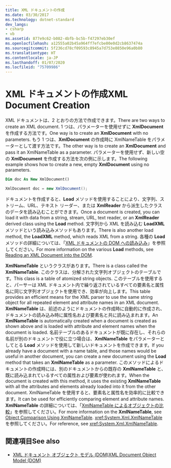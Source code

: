 ```yaml
---
title: XML ドキュメントの作成
ms.date: 03/30/2017
ms.technology: dotnet-standard
dev_langs:
- csharp
- vb
ms.assetid: 877e9c62-b082-4bfb-bc5b-f47297eb30ef
ms.openlocfilehash: a12555a02b45a964ff7efcbe00e0d2cb8637474a
ms.sourcegitcommit: 5f236cd78cf09593c8945a7d753e0850e96a0b80
ms.translationtype: HT
ms.contentlocale: ja-JP
ms.lasthandoff: 01/07/2020
ms.locfileid: "75709986"
---
```

# <a name="xml-document-creation"></a><span data-ttu-id="65a01-102">XML ドキュメントの作成</span><span class="sxs-lookup"><span data-stu-id="65a01-102">XML Document Creation</span></span>
<span data-ttu-id="65a01-103">XML ドキュメントは、2 とおりの方法で作成できます。</span><span class="sxs-lookup"><span data-stu-id="65a01-103">There are two ways to create an XML document.</span></span> <span data-ttu-id="65a01-104">1 つは、パラメーターを使用せずに **XmlDocument** を作成する方法です。</span><span class="sxs-lookup"><span data-stu-id="65a01-104">One way is to create an **XmlDocument** with no parameters.</span></span> <span data-ttu-id="65a01-105">もう 1 つは、**XmlDocument** の作成時に XmlNameTable をパラメーターとして渡す方法です。</span><span class="sxs-lookup"><span data-stu-id="65a01-105">The other way is to create an **XmlDocument** and pass it an XmlNameTable as a parameter.</span></span> <span data-ttu-id="65a01-106">パラメーターを使用せず、新しい空の **XmlDocument** を作成する方法を次の例に示します。</span><span class="sxs-lookup"><span data-stu-id="65a01-106">The following example shows how to create a new, empty **XmlDocument** using no parameters.</span></span>  
  
```vb  
Dim doc As New XmlDocument()  
```  
  
```csharp  
XmlDocument doc = new XmlDocument();  
```  
  
 <span data-ttu-id="65a01-107">ドキュメントを作成すると、**Load** メソッドを使用することにより、文字列、ストリーム、URL、テキスト リーダー、または **XmlReader** から派生したクラスのデータを読み込むことができます。</span><span class="sxs-lookup"><span data-stu-id="65a01-107">Once a document is created, you can load it with data from a string, stream, URL, text reader, or an **XmlReader** derived class using the **Load** method.</span></span> <span data-ttu-id="65a01-108">文字列から XML を読み込む **LoadXML** メソッドという読み込みメソッドもあります。</span><span class="sxs-lookup"><span data-stu-id="65a01-108">There is also another load method, the **LoadXML** method, which reads XML from a string.</span></span> <span data-ttu-id="65a01-109">各種の **Load** メソッドの詳細については、「[XML ドキュメントの DOM への読み込み](../../../../docs/standard/data/xml/reading-an-xml-document-into-the-dom.md)」を参照してください。</span><span class="sxs-lookup"><span data-stu-id="65a01-109">For more information on the various **Load** methods, see [Reading an XML Document into the DOM](../../../../docs/standard/data/xml/reading-an-xml-document-into-the-dom.md).</span></span>  
  
 <span data-ttu-id="65a01-110">**XmlNameTable** というクラスがあります。</span><span class="sxs-lookup"><span data-stu-id="65a01-110">There is a class called the **XmlNameTable**.</span></span> <span data-ttu-id="65a01-111">このクラスは、分解された文字列オブジェクトのテーブルです。</span><span class="sxs-lookup"><span data-stu-id="65a01-111">This class is a table of atomized string objects.</span></span> <span data-ttu-id="65a01-112">このテーブルを使用すると、パーサーは XML ドキュメント内で繰り返されているすべての要素名と属性名に同じ文字列オブジェクトを使用でき、効率が向上します。</span><span class="sxs-lookup"><span data-stu-id="65a01-112">This table provides an efficient means for the XML parser to use the same string object for all repeated element and attribute names in an XML document.</span></span> <span data-ttu-id="65a01-113">**XmlNameTable** は、前述のようにドキュメントの作成時に自動的に作成され、ドキュメントの読み込み時に属性名および要素名と共に読み込まれます。</span><span class="sxs-lookup"><span data-stu-id="65a01-113">An **XmlNameTable** is automatically created when a document is created as shown above and is loaded with attribute and element names when the document is loaded.</span></span> <span data-ttu-id="65a01-114">名前テーブルのあるドキュメントが既に存在し、それらの名前が別のドキュメントで役に立つ場合は、**XmlNameTable** をパラメーターとしてとる **Load** メソッドを使用して新しいドキュメントを作成できます。</span><span class="sxs-lookup"><span data-stu-id="65a01-114">If you already have a document with a name table, and those names would be useful in another document, you can create a new document using the **Load** method that takes an **XmlNameTable** as a parameter.</span></span> <span data-ttu-id="65a01-115">このメソッドによるドキュメントの作成時には、別のドキュメントからの既存の **XmlNameTable** と、既に読み込まれているすべての属性および要素が使われます。</span><span class="sxs-lookup"><span data-stu-id="65a01-115">When the document is created with this method, it uses the existing **XmlNameTable** with all the attributes and elements already loaded into it from the other document.</span></span> <span data-ttu-id="65a01-116">XmlNameTable を使用すると、要素名と属性名を効率的に比較できます。</span><span class="sxs-lookup"><span data-stu-id="65a01-116">It can be used for efficiently comparing element and attribute names.</span></span> <span data-ttu-id="65a01-117">**XmlNameTable** の詳細については、「[XmlNameTable によるオブジェクトの比較](../../../../docs/standard/data/xml/object-comparison-using-xmlnametable.md)」を参照してください。</span><span class="sxs-lookup"><span data-stu-id="65a01-117">For more information on the **XmlNameTable**, see [Object Comparison Using XmlNameTable](../../../../docs/standard/data/xml/object-comparison-using-xmlnametable.md).</span></span> <span data-ttu-id="65a01-118"><xref:System.Xml.XmlNameTable>を参照してください。</span><span class="sxs-lookup"><span data-stu-id="65a01-118">For reference, see <xref:System.Xml.XmlNameTable>.</span></span>  
  
## <a name="see-also"></a><span data-ttu-id="65a01-119">関連項目</span><span class="sxs-lookup"><span data-stu-id="65a01-119">See also</span></span>

- [<span data-ttu-id="65a01-120">XML ドキュメント オブジェクト モデル (DOM)</span><span class="sxs-lookup"><span data-stu-id="65a01-120">XML Document Object Model (DOM)</span></span>](../../../../docs/standard/data/xml/xml-document-object-model-dom.md)
